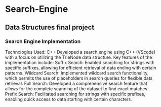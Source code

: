 # Search-Engine
## Data Structures final project
### Search Engine Implementation
Technologies Used: C++
Developed a search engine using C++ (VScode) with a
focus on utilizing the TrieNode data structure. Key
features of the implementation include:
Suffix Search: Enabled searching for strings with
specific suffixes, allowing for efficient retrieval of
data ending with certain patterns.
Wildcard Search: Implemented wildcard search
functionality, which permits the use of placeholders
in search queries for flexible data retrieval.
Full Search: Developed a comprehensive search
feature that allows for the complete scanning of the
dataset to find exact matches.
Prefix Search: Facilitated searching for strings with
specific prefixes, enabling quick access to data
starting with certain characters.
